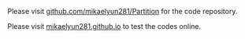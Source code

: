 Please visit [github.com/mikaelyun281/Partition](https://github.com/mikaelyun281/Partition) for the code repository.


Please visit [mikaelyun281.github.io](https://mikaelyun281.github.io/) to test the codes online.
